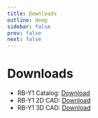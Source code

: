 ```yaml
---
title: Downloads
outline: deep
sidebar: false
prev: false
next: false
---
```

# Downloads
- RB-Y1 Catalog: <a href="./attachments/[Rainbow%20Robotics]%20RB-Y1%20Catalog_EN_release_241220.pdf" download>Download</a>  
- RB-Y1 2D CAD: <a href="./attachments/RB-Y1%202D%20drawings_(2024.11.06).dwg" download>Download</a>  
- RB-Y1 3D CAD: <a href="./attachments/RB-Y1%203D%20drawings.step" download>Download</a>

